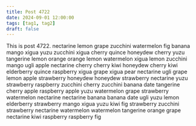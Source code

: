 ```yaml
---
title: Post 4722
date: 2024-09-01 12:00:00
tags: [tag1, tag2]
draft: false
---
```

This is post 4722.
nectarine
lemon
grape
zucchini
watermelon
fig
banana
mango
xigua
yuzu
zucchini
xigua
cherry
quince
honeydew
cherry
yuzu
tangerine
lemon
orange
orange
lemon
watermelon
xigua
lemon
zucchini
mango
ugli
apple
nectarine
cherry
cherry
kiwi
honeydew
cherry
kiwi
elderberry
quince
raspberry
xigua
grape
xigua
pear
nectarine
ugli
grape
lemon
apple
strawberry
honeydew
honeydew
strawberry
nectarine
yuzu
strawberry
raspberry
zucchini
cherry
zucchini
banana
date
tangerine
cherry
apple
raspberry
apple
yuzu
watermelon
grape
strawberry
watermelon
nectarine
nectarine
banana
banana
date
ugli
yuzu
lemon
elderberry
strawberry
mango
xigua
yuzu
kiwi
fig
strawberry
zucchini
strawberry
nectarine
watermelon
watermelon
tangerine
orange
grape
nectarine
kiwi
raspberry
raspberry
fig
